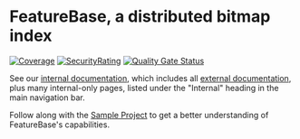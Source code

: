 # FeatureBase, a distributed bitmap index

[![Coverage](https://sonarcloud.io/api/project_badges/measure?project=molecula_featurebase&metric=coverage&token=8e09e593b40570b544ed7defb47018add4eb9e7b)](https://sonarcloud.io/summary/new_code?id=molecula_featurebase)
[![SecurityRating](https://sonarcloud.io/api/project_badges/measure?project=molecula_featurebase&metric=security_rating&token=8e09e593b40570b544ed7defb47018add4eb9e7b)](https://sonarcloud.io/summary/new_code?id=molecula_featurebase)
[![Quality Gate Status](https://sonarcloud.io/api/project_badges/measure?project=molecula_featurebase&metric=alert_status&token=8e09e593b40570b544ed7defb47018add4eb9e7b)](https://sonarcloud.io/summary/new_code?id=molecula_featurebase)

See our [internal documentation](https://internal-docs.molecula.cloud), which includes all [external documentation](https://docs.molecula.cloud), plus many internal-only pages, listed under the "Internal" heading in the main navigation bar.

Follow along with the [Sample Project](https://internal-docs.molecula.cloud/tutorials/getting-started) to get a better understanding of FeatureBase's capabilities.

